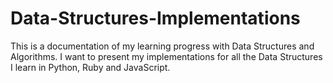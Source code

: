 # Data-Structures-Implementations
This is a documentation of my learning progress with Data Structures and Algorithms. I want to present my implementations for all the Data Structures I learn in Python, Ruby and JavaScript.
